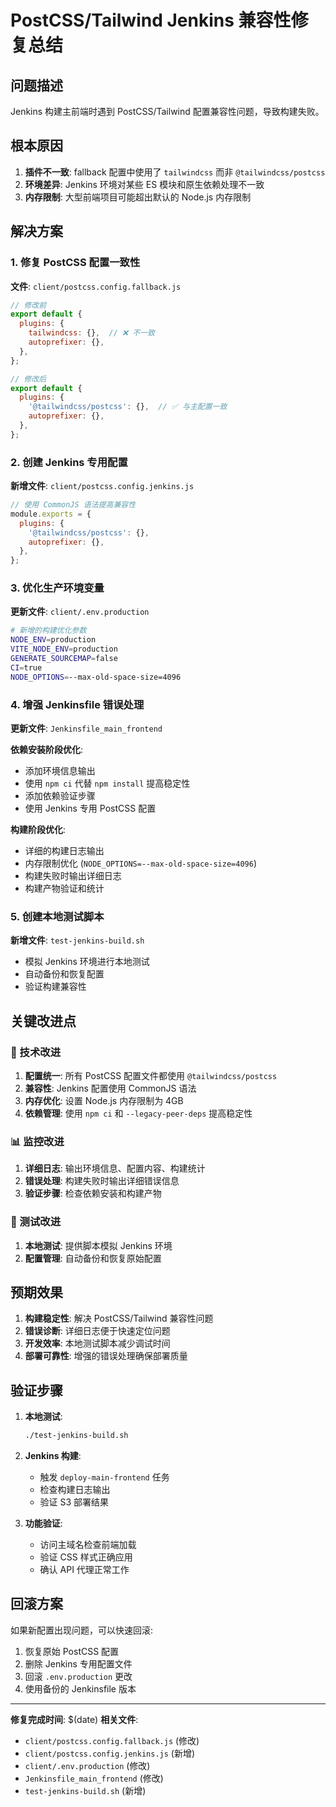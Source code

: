 # PostCSS/Tailwind Jenkins 兼容性修复总结

## 问题描述
Jenkins 构建主前端时遇到 PostCSS/Tailwind 配置兼容性问题，导致构建失败。

## 根本原因
1. **插件不一致**: fallback 配置中使用了 `tailwindcss` 而非 `@tailwindcss/postcss`
2. **环境差异**: Jenkins 环境对某些 ES 模块和原生依赖处理不一致
3. **内存限制**: 大型前端项目可能超出默认的 Node.js 内存限制

## 解决方案

### 1. 修复 PostCSS 配置一致性
**文件**: `client/postcss.config.fallback.js`
```javascript
// 修改前
export default {
  plugins: {
    tailwindcss: {},  // ❌ 不一致
    autoprefixer: {},
  },
};

// 修改后
export default {
  plugins: {
    '@tailwindcss/postcss': {},  // ✅ 与主配置一致
    autoprefixer: {},
  },
};
```

### 2. 创建 Jenkins 专用配置
**新增文件**: `client/postcss.config.jenkins.js`
```javascript
// 使用 CommonJS 语法提高兼容性
module.exports = {
  plugins: {
    '@tailwindcss/postcss': {},
    autoprefixer: {},
  },
};
```

### 3. 优化生产环境变量
**更新文件**: `client/.env.production`
```bash
# 新增的构建优化参数
NODE_ENV=production
VITE_NODE_ENV=production
GENERATE_SOURCEMAP=false
CI=true
NODE_OPTIONS=--max-old-space-size=4096
```

### 4. 增强 Jenkinsfile 错误处理
**更新文件**: `Jenkinsfile_main_frontend`

**依赖安装阶段优化**:
- 添加环境信息输出
- 使用 `npm ci` 代替 `npm install` 提高稳定性
- 添加依赖验证步骤
- 使用 Jenkins 专用 PostCSS 配置

**构建阶段优化**:
- 详细的构建日志输出
- 内存限制优化 (`NODE_OPTIONS=--max-old-space-size=4096`)
- 构建失败时输出详细日志
- 构建产物验证和统计

### 5. 创建本地测试脚本
**新增文件**: `test-jenkins-build.sh`
- 模拟 Jenkins 环境进行本地测试
- 自动备份和恢复配置
- 验证构建兼容性

## 关键改进点

### 🔧 技术改进
1. **配置统一**: 所有 PostCSS 配置文件都使用 `@tailwindcss/postcss`
2. **兼容性**: Jenkins 配置使用 CommonJS 语法
3. **内存优化**: 设置 Node.js 内存限制为 4GB
4. **依赖管理**: 使用 `npm ci` 和 `--legacy-peer-deps` 提高稳定性

### 📊 监控改进
1. **详细日志**: 输出环境信息、配置内容、构建统计
2. **错误处理**: 构建失败时输出详细错误信息
3. **验证步骤**: 检查依赖安装和构建产物

### 🧪 测试改进
1. **本地测试**: 提供脚本模拟 Jenkins 环境
2. **配置管理**: 自动备份和恢复原始配置

## 预期效果

1. **构建稳定性**: 解决 PostCSS/Tailwind 兼容性问题
2. **错误诊断**: 详细日志便于快速定位问题
3. **开发效率**: 本地测试脚本减少调试时间
4. **部署可靠性**: 增强的错误处理确保部署质量

## 验证步骤

1. **本地测试**:
   ```bash
   ./test-jenkins-build.sh
   ```

2. **Jenkins 构建**:
   - 触发 `deploy-main-frontend` 任务
   - 检查构建日志输出
   - 验证 S3 部署结果

3. **功能验证**:
   - 访问主域名检查前端加载
   - 验证 CSS 样式正确应用
   - 确认 API 代理正常工作

## 回滚方案

如果新配置出现问题，可以快速回滚:

1. 恢复原始 PostCSS 配置
2. 删除 Jenkins 专用配置文件
3. 回滚 `.env.production` 更改
4. 使用备份的 Jenkinsfile 版本

---

**修复完成时间**: $(date)
**相关文件**: 
- `client/postcss.config.fallback.js` (修改)
- `client/postcss.config.jenkins.js` (新增)
- `client/.env.production` (修改)
- `Jenkinsfile_main_frontend` (修改)
- `test-jenkins-build.sh` (新增)
